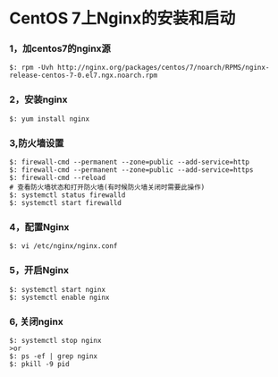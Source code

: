 # CentOS 7上Nginx的安装和启动

### 1，加centos7的nginx源
```
$: rpm -Uvh http://nginx.org/packages/centos/7/noarch/RPMS/nginx-release-centos-7-0.el7.ngx.noarch.rpm
```

### 2，安装nginx
```
$: yum install nginx
```

### 3,防火墙设置
```
$: firewall-cmd --permanent --zone=public --add-service=http
$: firewall-cmd --permanent --zone=public --add-service=https
$: firewall-cmd --reload
# 查看防火墙状态和打开防火墙(有时候防火墙关闭时需要此操作)
$: systemctl status firewalld
$: systemctl start firewalld
```

### 4，配置Nginx
```
$: vi /etc/nginx/nginx.conf
```

### 5，开启Nginx
```
$: systemctl start nginx
$: systemctl enable nginx
```

### 6, 关闭nginx
```
$: systemctl stop nginx
>or
$: ps -ef | grep nginx
$: pkill -9 pid
```

